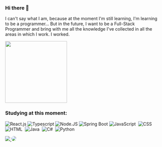 ### Hi there 👋 

I can't say what I am, because at the moment I'm still learning, I'm learning to be a programmer... But in the future, I want to be a Full-Stack Programmer and bring with me all the knowledge I've collected in all the areas in which I work. I worked.

<a href="https://github.com/EstelaAubu/github-readme-stats">
  <img height=200 align="center" src="https://github-readme-stats.vercel.app/api?username=EstelaAubu" />
</a>



### Studying at this moment:
![React.js](https://img.shields.io/badge/-React.js-0D1117?style=for-the-badge&logo=react&labelColor=0D1117)
![Typescript](https://img.shields.io/badge/-TypeScript-0D1117?style=for-the-badge&logo=typescript&labelColor=0D1117&textColor=0D1117)
![Node.JS](https://img.shields.io/badge/-Node.js-0D1117?style=for-the-badge&logo=node.js&labelColor=0D1117&textColor=0D1117)
![Spring Boot](https://img.shields.io/badge/-Spring%20Boot-0D1117?style=for-the-badge&logo=spring&labelColor=0D1117&textColor=0D1117)
![JavaScript](https://img.shields.io/badge/-JavaScript-0D1117?style=for-the-badge&logo=javascript&labelColor=0D1117)&nbsp;
![CSS](https://img.shields.io/badge/-CSS-0D1117?style=for-the-badge&logo=CSS3&logoColor=1572B6&labelColor=0D1117)&nbsp;
![HTML](https://img.shields.io/badge/-HTML-0D1117?style=for-the-badge&logo=html5&labelColor=0D1117)&nbsp;
![Java](https://img.shields.io/badge/-Java-0D1117?style=for-the-badge&logo=java&labelColor=0D1117)&nbsp;
![C#](https://img.shields.io/badge/-C%23-0D1117?style=for-the-badge&logo=c-sharp&labelColor=0D1117)&nbsp;
![Python](https://img.shields.io/badge/-Python-0D1117?style=for-the-badge&logo=python&labelColor=0D1117)&nbsp;


<a href="https://www.instagram.com/estela_buarque" target="_blank">
  <img src="https://img.shields.io/badge/-Instagram-%23E4405F?style=for-the-badge&logo=instagram&logoColor=white"/>
</a>
<a href="https://www.linkedin.com/in/estela-buarque/" target="_blank">
  <img src="https://img.shields.io/badge/-LinkedIn-%230077B5?style=for-the-badge&logo=linkedin&logoColor=white" style="border-radius: 30px" target="_blank"/>
</a>


